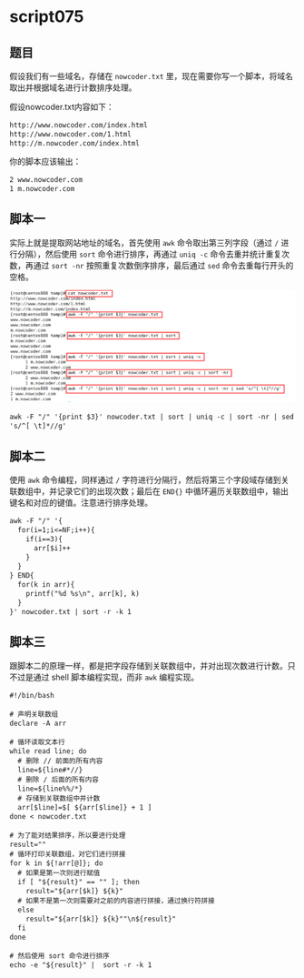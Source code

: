 # script075
## 题目

假设我们有一些域名，存储在 `nowcoder.txt` 里，现在需要你写一个脚本，将域名取出并根据域名进行计数排序处理。

假设nowcoder.txt内容如下：
```text
http://www.nowcoder.com/index.html
http://www.nowcoder.com/1.html
http://m.nowcoder.com/index.html
```

你的脚本应该输出：
```text
2 www.nowcoder.com
1 m.nowcoder.com
```





## 脚本一

实际上就是提取网站地址的域名，首先使用 `awk` 命令取出第三列字段（通过 `/` 进行分隔），然后使用 `sort` 命令进行排序，再通过 `uniq -c` 命令去重并统计重复次数，再通过 `sort -nr` 按照重复次数倒序排序，最后通过 `sed` 命令去重每行开头的空格。

![image-20220711233141847](image-script075/image-20220711233141847.png)

```shell
awk -F "/" '{print $3}' nowcoder.txt | sort | uniq -c | sort -nr | sed 's/^[ \t]*//g'
```





## 脚本二

使用 `awk` 命令编程，同样通过 `/` 字符进行分隔行，然后将第三个字段域存储到关联数组中，并记录它们的出现次数；最后在 `END{}` 中循环遍历关联数组中，输出键名和对应的键值。注意进行排序处理。

```shell
awk -F "/" '{
  for(i=1;i<=NF;i++){
    if(i==3){
      arr[$i]++
    }
  }
} END{
  for(k in arr){
    printf("%d %s\n", arr[k], k)
  }
}' nowcoder.txt | sort -r -k 1
```





## 脚本三

跟脚本二的原理一样，都是把字段存储到关联数组中，并对出现次数进行计数。只不过是通过 shell 脚本编程实现，而非 `awk` 编程实现。

```shell
#!/bin/bash

# 声明关联数组
declare -A arr 

# 循环读取文本行
while read line; do
  # 删除 // 前面的所有内容
  line=${line#*//}
  # 删除 / 后面的所有内容
  line=${line%%/*}
  # 存储到关联数组中并计数
  arr[$line]=$[ ${arr[$line]} + 1 ]
done < nowcoder.txt

# 为了能对结果排序，所以要进行处理
result=""
# 循环打印关联数组，对它们进行拼接
for k in ${!arr[@]}; do 
  # 如果是第一次则进行赋值
  if [ "${result}" == "" ]; then
    result="${arr[$k]} ${k}"
  # 如果不是第一次则需要对之前的内容进行拼接，通过换行符拼接  
  else
    result="${arr[$k]} ${k}""\n${result}" 
  fi
done

# 然后使用 sort 命令进行排序
echo -e "${result}" |  sort -r -k 1
```